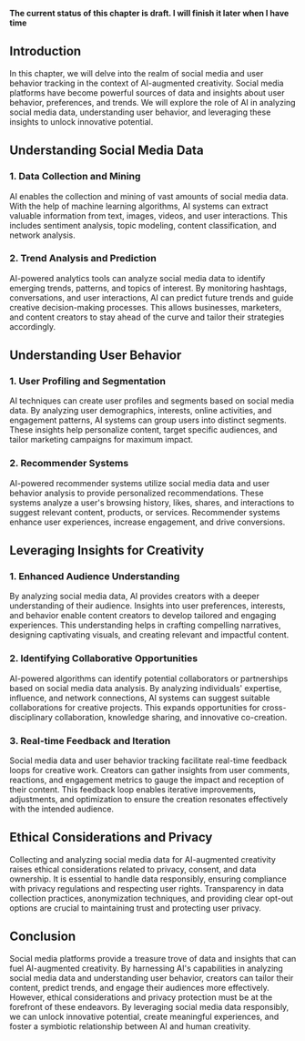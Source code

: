 **The current status of this chapter is draft. I will finish it later when I have time**

Introduction
------------

In this chapter, we will delve into the realm of social media and user behavior tracking in the context of AI-augmented creativity. Social media platforms have become powerful sources of data and insights about user behavior, preferences, and trends. We will explore the role of AI in analyzing social media data, understanding user behavior, and leveraging these insights to unlock innovative potential.

Understanding Social Media Data
-------------------------------

### 1. Data Collection and Mining

AI enables the collection and mining of vast amounts of social media data. With the help of machine learning algorithms, AI systems can extract valuable information from text, images, videos, and user interactions. This includes sentiment analysis, topic modeling, content classification, and network analysis.

### 2. Trend Analysis and Prediction

AI-powered analytics tools can analyze social media data to identify emerging trends, patterns, and topics of interest. By monitoring hashtags, conversations, and user interactions, AI can predict future trends and guide creative decision-making processes. This allows businesses, marketers, and content creators to stay ahead of the curve and tailor their strategies accordingly.

Understanding User Behavior
---------------------------

### 1. User Profiling and Segmentation

AI techniques can create user profiles and segments based on social media data. By analyzing user demographics, interests, online activities, and engagement patterns, AI systems can group users into distinct segments. These insights help personalize content, target specific audiences, and tailor marketing campaigns for maximum impact.

### 2. Recommender Systems

AI-powered recommender systems utilize social media data and user behavior analysis to provide personalized recommendations. These systems analyze a user's browsing history, likes, shares, and interactions to suggest relevant content, products, or services. Recommender systems enhance user experiences, increase engagement, and drive conversions.

Leveraging Insights for Creativity
----------------------------------

### 1. Enhanced Audience Understanding

By analyzing social media data, AI provides creators with a deeper understanding of their audience. Insights into user preferences, interests, and behavior enable content creators to develop tailored and engaging experiences. This understanding helps in crafting compelling narratives, designing captivating visuals, and creating relevant and impactful content.

### 2. Identifying Collaborative Opportunities

AI-powered algorithms can identify potential collaborators or partnerships based on social media data analysis. By analyzing individuals' expertise, influence, and network connections, AI systems can suggest suitable collaborations for creative projects. This expands opportunities for cross-disciplinary collaboration, knowledge sharing, and innovative co-creation.

### 3. Real-time Feedback and Iteration

Social media data and user behavior tracking facilitate real-time feedback loops for creative work. Creators can gather insights from user comments, reactions, and engagement metrics to gauge the impact and reception of their content. This feedback loop enables iterative improvements, adjustments, and optimization to ensure the creation resonates effectively with the intended audience.

Ethical Considerations and Privacy
----------------------------------

Collecting and analyzing social media data for AI-augmented creativity raises ethical considerations related to privacy, consent, and data ownership. It is essential to handle data responsibly, ensuring compliance with privacy regulations and respecting user rights. Transparency in data collection practices, anonymization techniques, and providing clear opt-out options are crucial to maintaining trust and protecting user privacy.

Conclusion
----------

Social media platforms provide a treasure trove of data and insights that can fuel AI-augmented creativity. By harnessing AI's capabilities in analyzing social media data and understanding user behavior, creators can tailor their content, predict trends, and engage their audiences more effectively. However, ethical considerations and privacy protection must be at the forefront of these endeavors. By leveraging social media data responsibly, we can unlock innovative potential, create meaningful experiences, and foster a symbiotic relationship between AI and human creativity.
